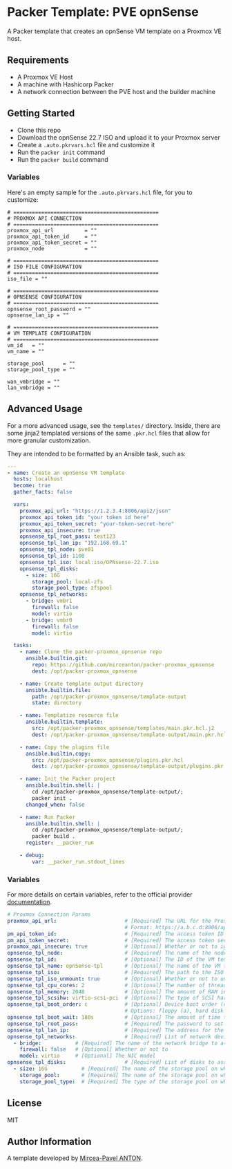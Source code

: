 # Packer Template: PVE opnSense

A Packer template that creates an opnSense VM template on a Proxmox VE host.

## Requirements

- A Proxmox VE Host
- A machine with Hashicorp Packer
- A network connection between the PVE host and the builder machine

## Getting Started

- Clone this repo
- Download the opnSense 22.7 ISO and upload it to your Proxmox server
- Create a `.auto.pkrvars.hcl` file and customize it
- Run the `packer init` command
- Run the `packer build` command

### Variables

Here's an empty sample for the `.auto.pkrvars.hcl` file, for you to customize:

```hcl
# ===============================================
# PROXMOX API CONNECTION
# ===============================================
proxmox_api_url          = ""
proxmox_api_token_id     = ""
proxmox_api_token_secret = ""
proxmox_node             = ""

# ===============================================
# ISO FILE CONFIGURATION
# ===============================================
iso_file = ""

# ===============================================
# OPNSENSE CONFIGURATION
# ===============================================
opnsense_root_password = ""
opnsense_lan_ip = ""

# ===============================================
# VM TEMPLATE CONFIGURATION
# ===============================================
vm_id   = ""
vm_name = ""

storage_pool      = ""
storage_pool_type = ""

wan_vmbridge = ""
lan_vmbridge = ""
```

## Advanced Usage

For a more advanced usage, see the `templates/` directory. Inside, there are some jinja2 templated versions of the same `.pkr.hcl` files that allow for more granular customization.

They are intended to be formatted by an Ansible task, such as:

``` yaml
---
- name: Create an opnSense VM template
  hosts: localhost
  become: true
  gather_facts: false

  vars:
    proxmox_api_url: "https://1.2.3.4:8006/api2/json"
    proxmox_api_token_id: "your token id here"
    proxmox_api_token_secret: "your-token-secret-here"
    proxmox_api_insecure: true
    opnsense_tpl_root_pass: test123
    opnsense_tpl_lan_ip: "192.168.69.1"
    opnsense_tpl_node: pve01
    opnsense_tpl_id: 1100
    opnsense_tpl_iso: local:iso/OPNsense-22.7.iso
    opnsense_tpl_disks:
      - size: 16G
        storage_pool: local-zfs
        storage_pool_type: zfspool
    opnsense_tpl_networks:
      - bridge: vmbr1
        firewall: false
        model: virtio
      - bridge: vmbr0
        firewall: false
        model: virtio

  tasks:
    - name: Clone the packer-proxmox_opnsense repo
      ansible.builtin.git:
        repo: https://github.com/mirceanton/packer-proxmox_opnsense
        dest: /opt/packer-proxmox_opnsense

    - name: Create template output directory
      ansible.builtin.file:
        path: /opt/packer-proxmox_opnsense/template-output
        state: directory

    - name: Templatize resource file
      ansible.builtin.template:
        src: /opt/packer-proxmox_opnsense/templates/main.pkr.hcl.j2
        dest: /opt/packer-proxmox_opnsense/template-output/main.pkr.hcl

    - name: Copy the plugins file
      ansible.builtin.copy:
        src: /opt/packer-proxmox_opnsense/plugins.pkr.hcl
        dest: /opt/packer-proxmox_opnsense/template-output/plugins.pkr.hcl

    - name: Init the Packer project
      ansible.builtin.shell: |
        cd /opt/packer-proxmox_opnsense/template-output/;
        packer init .
      changed_when: false

    - name: Run Packer
      ansible.builtin.shell: |
        cd /opt/packer-proxmox_opnsense/template-output/;
        packer build .
      register: __packer_run

    - debug:
        var: __packer_run.stdout_lines
```

### Variables

For more details on certain variables, refer to the official provider [documentation](https://registry.terraform.io/providers/toowoxx/packer/latest/docs).

``` yaml
# Proxmox Connection Params
proxmox_api_url:                      # [Required] The URL for the Proxmox API endpoint
                                      # Format: https://a.b.c.d:8006/api2/json
pm_api_token_id:                      # [Required] The access token ID
pm_api_token_secret:                  # [Required] The access token secret
proxmox_api_insecure: true            # [Optional] Whether or not to ignore self signed certs.
opnsense_tpl_node:                    # [Required] The name of the node on which to deploy the VM
opnsense_tpl_id:                      # [Optional] The ID of the VM template
opnsense_tpl_name: opnSense-tpl       # [Optional] The name of the VM template
opnsense_tpl_iso:                     # [Required] The path to the ISO file, including the storage device
opnsense_tpl_iso_unmount: true        # [Optional] Whether or not to unmount the ISO at the end
opnsense_tpl_cpu_cores: 2             # [Optional] The number of threads to assign to the VM
opnsense_tpl_memory: 2048             # [Optional] The amount of RAM in mb to assign to the VM
opnsense_tpl_scsihw: virtio-scsi-pci  # [Optional] The type of SCSI hardware
opnsense_tpl_boot_order: c            # [Optional] Device boot order (disk -> dvd -> network)
                                      # Options: floppy (a), hard disk (c), CD-ROM (d), or network (n).
opnsense_tpl_boot_wait: 180s          # [Optional] The amount of time to wait for the installer to start
opnsense_tpl_root_pass:               # [Required] The password to set for the root user
opnsense_tpl_lan_ip:                  # [Required] The address for the LAN network
opnsense_tpl_networks:                # [Required] List of network devices
  - bridge:           # [Required] The name of the network bridge to attach to. (vmbr0, vmbr1 etc)
    firewall: false   # [Optional] Whether or not to 
    model: virtio     # [Optional] The NIC model
opnsense_tpl_disks:                   # [Required] List of disks to assign to the VM
  - size: 16G           # [Required] The name of the storage pool on which to store the disk
    storage_pool:       # [Required] The name of the storage pool on which to store the disk
    storage_pool_type:  # [Required] The type of the storage pool on which to store the disk
```

## License

MIT

## Author Information

A template developed by [Mircea-Pavel ANTON](https://www.mirceanton.com).
